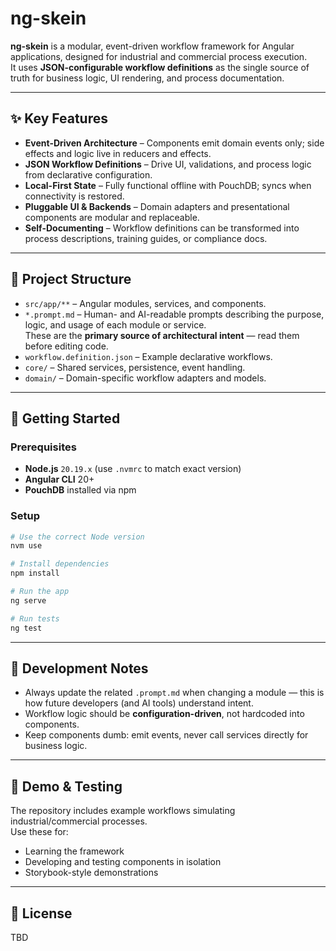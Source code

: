 # ng-skein

**ng-skein** is a modular, event-driven workflow framework for Angular applications, designed for industrial and commercial process execution.  
It uses **JSON-configurable workflow definitions** as the single source of truth for business logic, UI rendering, and process documentation.

---

## ✨ Key Features
- **Event-Driven Architecture** – Components emit domain events only; side effects and logic live in reducers and effects.
- **JSON Workflow Definitions** – Drive UI, validations, and process logic from declarative configuration.
- **Local-First State** – Fully functional offline with PouchDB; syncs when connectivity is restored.
- **Pluggable UI & Backends** – Domain adapters and presentational components are modular and replaceable.
- **Self-Documenting** – Workflow definitions can be transformed into process descriptions, training guides, or compliance docs.

---

## 📂 Project Structure
- `src/app/**` – Angular modules, services, and components.
- `*.prompt.md` – Human- and AI-readable prompts describing the purpose, logic, and usage of each module or service.  
  These are the **primary source of architectural intent** — read them before editing code.
- `workflow.definition.json` – Example declarative workflows.
- `core/` – Shared services, persistence, event handling.
- `domain/` – Domain-specific workflow adapters and models.

---

## 🚀 Getting Started

### Prerequisites
- **Node.js** `20.19.x` (use `.nvmrc` to match exact version)
- **Angular CLI** 20+
- **PouchDB** installed via npm

### Setup
```bash
# Use the correct Node version
nvm use

# Install dependencies
npm install

# Run the app
ng serve

# Run tests
ng test
```

---

## 📖 Development Notes
- Always update the related `.prompt.md` when changing a module — this is how future developers (and AI tools) understand intent.
- Workflow logic should be **configuration-driven**, not hardcoded into components.
- Keep components dumb: emit events, never call services directly for business logic.

---

## 🧪 Demo & Testing
The repository includes example workflows simulating industrial/commercial processes.  
Use these for:
- Learning the framework
- Developing and testing components in isolation
- Storybook-style demonstrations

---

## 📜 License
TBD
